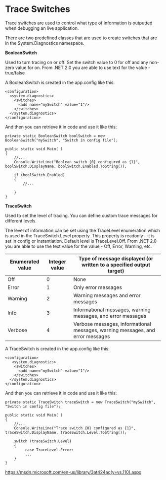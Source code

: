 # Trace Switches

Trace switches are used to control what type of information is outputted when debugging an live application.

There are two predefined classes that are used to create switches that are in the System.Diagnostics namespace.

  
 **BooleanSwitch**

Used to turn tracing on or off. Set the switch value to 0 for off and any non-zero value for on. From .NET 2.0 you are able to use text for the value - true/false  

A BooleanSwitch is created in the app.config like this:  

    <configuration>  
      <system.diagnostics>  
        <switches>  
          <add name="mySwitch" value="1"/>  
        </switches>  
      </system.diagnostics>
    </configuration>

And then you can retrieve it in code and use it like this:

    private static BooleanSwitch boolSwitch = new BooleanSwitch("mySwitch", "Switch in config file");
    
    public static void Main( )
    {
        //...
        Console.WriteLine("Boolean switch {0} configured as {1}", boolSwitch.DisplayName, boolSwitch.Enabled.ToString());
    
        if (boolSwitch.Enabled)
        {
            //...
       
        }
    }

 **TraceSwitch**

Used to set the level of tracing. You can define custom trace messages for different levels.
 
The level of information can be set using the TraceLevel enumeration which is used in the TraceSwitch.Level property. This property is readonly - it is set in config or instantiation. Default level is TraceLevel.Off. From .NET 2.0 you are able to use the text value for the value - Off, Error, Warning, etc.


| Enumerated value | Integer value | Type of message displayed (or written to a specified output target)            |
|------------------|---------------|--------------------------------------------------------------------------------|
| Off              | 0             | None                                                                           |
| Error            | 1             | Only error messages                                                            |
| Warning          | 2             | Warning messages and error messages                                            |
| Info             | 3             | Informational messages, warning messages, and error messages                   |
| Verbose          | 4             | Verbose messages, informational messages, warning messages, and error messages |
  


A TraceSwitch is created in the app.config like this:
      
    <configuration>  
       <system.diagnostics>
        <switches>
          <add name="mySwitch" value="1"/>
        </switches>
      </system.diagnostics>
    </configuration>
      
And then you can retrieve it in code and use it like this:

    private static TraceSwitch traceSwitch = new TraceSwitch("mySwitch", "Switch in config file");
    
    public static void Main( )
    {
        //...
        Console.WriteLine("Trace switch {0} configured as {1}", traceSwitch.DisplayName, traceSwitch.Level.ToString());
        
        switch (traceSwitch.Level)
        {
             case TraceLevel.Error:
             ... 
        }
    }
      

<https://msdn.microsoft.com/en-us/library/3at424ac(v=vs.110).aspx>
<!--stackedit_data:
eyJoaXN0b3J5IjpbMTU4NTg0NjE3N119
-->